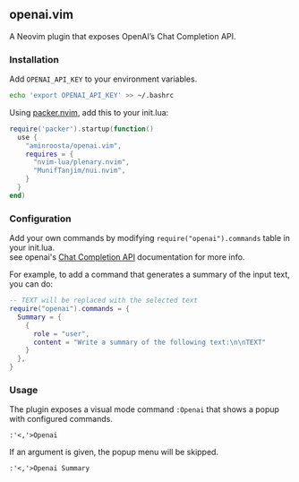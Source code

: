 ## openai.vim

A Neovim plugin that exposes OpenAI’s Chat Completion API.

### Installation

Add `OPENAI_API_KEY` to your environment variables.
```bash
echo 'export OPENAI_API_KEY' >> ~/.bashrc
```

Using [packer.nvim](https://github.com/wbthomason/packer.nvim), add this to your init.lua:
```lua
require('packer').startup(function()
  use {
    "aminroosta/openai.vim",
    requires = {
      "nvim-lua/plenary.nvim",
      "MunifTanjim/nui.nvim",
    }
  }
end)
```


### Configuration
Add your own commands by modifying `require("openai").commands` table in your init.lua.  
see openai's [Chat Completion API](https://platform.openai.com/docs/guides/text-generation/chat-completions-api) documentation for more info.

For example, to add a command that generates a summary of the input text, you can do:
```lua
-- TEXT will be replaced with the selected text
require("openai").commands = {
  Summary = {
    {
      role = "user",
      content = "Write a summary of the following text:\n\nTEXT"
    }
  },
}
```

### Usage

The plugin exposes a visual mode command `:Openai` that shows a popup with configured commands.

```vim
:'<,'>Openai
```

If an argument is given, the popup menu will be skipped.

```vim
:'<,'>Openai Summary
```


